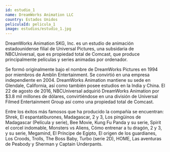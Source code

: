```yaml
---
id: estudio_1
name: DreamWorks Animation LLC
country: Estados Unidos
peliculaId: pelicula_1
image: estudios/estudio_1.jpg
---
```


DreamWorks Animation SKG, Inc. es un estudio de animación estadounidense filial de Universal Pictures, una subsidaria de NBCUniversal, 
que es propiedad total de Comcast, que produce principalmente películas y series animadas por ordenador.

Se formó originalmente bajo el nombre de DreamWorks Pictures en 1994 por miembros de Amblin Entertainment. 
Se convirtió en una empresa independiente en 2004. DreamWorks Animation mantiene su sede en Glendale, California, así como también posee estudios 
en la India y China. El 22 de agosto de 2016, NBCUniversal adquirió DreamWorks Animation por $3.8 mil millones de dólares, convirtiéndose en una división 
de Universal Filmed Entertainment Group así como una propiedad total de Comcast.

Entre los éxitos más famosos que ha producido la compañía se encuentran: Shrek, El espantatiburones, Madagascar, 2 y 3, Los pingüinos de Madagascar 
(Película y serie), Bee Movie, Kung Fu Panda y su serie, Spirit el corcel indomable, Monsters vs Aliens, Cómo entrenar a tu dragón, 2 y 3, y su serie, 
Megamind, El Príncipe de Egipto, El origen de los guardianes, Los Croods, Trolls, The Boss Baby, Turbo (serie 2D), HOME, Las aventuras de Peabody y Sherman 
y Captain Underpants.
